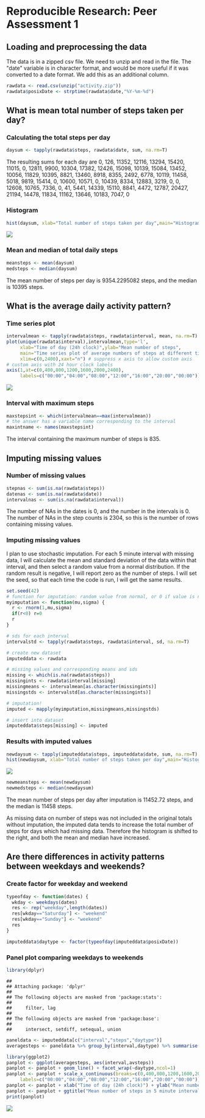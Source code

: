 # Reproducible Research: Peer Assessment 1

## Loading and preprocessing the data

The data is in a zipped csv file. We need to unzip and read in the file.
The "date" variable is in character format, and would be more useful if it was converted to a date format.  We add this as an additional column.


```r
rawdata <- read.csv(unzip("activity.zip"))
rawdata$posixDate <- strptime(rawdata$date,"%Y-%m-%d")
```

## What is mean total number of steps taken per day?

### Calculating the total steps per day


```r
daysum <- tapply(rawdata$steps, rawdata$date, sum, na.rm=T)
```

The resulting sums for each day are 0, 126, 11352, 12116, 13294, 15420, 11015, 0, 12811, 9900, 10304, 17382, 12426, 15098, 10139, 15084, 13452, 10056, 11829, 10395, 8821, 13460, 8918, 8355, 2492, 6778, 10119, 11458, 5018, 9819, 15414, 0, 10600, 10571, 0, 10439, 8334, 12883, 3219, 0, 0, 12608, 10765, 7336, 0, 41, 5441, 14339, 15110, 8841, 4472, 12787, 20427, 21194, 14478, 11834, 11162, 13646, 10183, 7047, 0

### Histogram


```r
hist(daysum, xlab="Total number of steps taken per day",main="Histogram of daily step totals")
```

![](PA1_template_files/figure-html/hist-1.png) 

### Mean and median of total daily steps


```r
meansteps <- mean(daysum)
medsteps <- median(daysum)
```

The mean number of steps per day is 9354.2295082 steps, and the median is 10395 steps.

## What is the average daily activity pattern?

### Time series plot


```r
intervalmean <- tapply(rawdata$steps, rawdata$interval, mean, na.rm=T)
plot(unique(rawdata$interval),intervalmean,type='l',
     xlab="Time of day (24h clock)",ylab="Mean number of steps",
     main="Time series plot of average numbers of steps at different times of day",
     xlim=c(0,2400),xaxt="n") # suppress x axis to allow custom axis
# custom axis with 24 hour clock labels
axis(1,at=c(0,400,800,1200,1600,2000,2400),
     labels=c("00:00","04:00","08:00","12:00","16:00","20:00","00:00")) 
```

![](PA1_template_files/figure-html/timeplot-1.png) 

### Interval with maximum steps


```r
maxstepsint <- which(intervalmean==max(intervalmean))
# the answer has a variable name corresponding to the interval
maxintname <- names(maxstepsint)
```

The interval containing the maximum number of steps is 835.

## Imputing missing values

### Number of missing values


```r
stepnas <- sum(is.na(rawdata$steps))
datenas <- sum(is.na(rawdata$date))
intervalnas <- sum(is.na(rawdata$interval))
```

The number of NAs in the dates is 0, and the number in the intervals is 0.  The number of NAs in the step counts is 2304, so this is the number of rows containing missing values.

### Imputing missing values

I plan to use stochastic imputation.  For each 5 minute interval with missing data, I will calculate the mean and standard deviation of the data within that interval, and then select a random value from a normal distribution.  If the random result is negative, I will report zero as the number of steps.  I will set the seed, so that each time the code is run, I will get the same results.


```r
set.seed(42)
# function for imputation: random value from normal, or 0 if value is negative
myimputation <- function(mu,sigma) { 
  r <- rnorm(1,mu,sigma)
  if(r<0) r=0
  r
}

# sds for each interval
intervalstd <- tapply(rawdata$steps, rawdata$interval, sd, na.rm=T)

# create new dataset
imputeddata <- rawdata

# missing values and corresponding means and sds
missing <- which(is.na(rawdata$steps))
missingints <- rawdata$interval[missing]
missingmeans <- intervalmean[as.character(missingints)]
missingstds <- intervalstd[as.character(missingints)]

# imputation!
imputed <- mapply(myimputation,missingmeans,missingstds)

# insert into dataset
imputeddata$steps[missing] <- imputed
```

### Results with imputed values


```r
newdaysum <- tapply(imputeddata$steps, imputeddata$date, sum, na.rm=T)
hist(newdaysum, xlab="Total number of steps taken per day",main="Histogram of daily step totals with imputation")
```

![](PA1_template_files/figure-html/newresults-1.png) 

```r
newmeansteps <- mean(newdaysum)
newmedsteps <- median(newdaysum)
```

The mean number of steps per day after imputation is 11452.72 steps, and the median is 11458 steps.

As missing data on number of steps was not included in the original totals without imputation, the imputed data tends to increase the total number of steps for days which had missing data.  Therefore the histogram is shifted to the right, and both the mean and median have increased.

## Are there differences in activity patterns between weekdays and weekends?

### Create factor for weekday and weekend


```r
typeofday <- function(dates) {
  wkday <- weekdays(dates)
  res <- rep("weekday",length(dates))
  res[wkday=="Saturday"] <- "weekend"
  res[wkday=="Sunday"] <- "weekend"
  res
}

imputeddata$daytype <- factor(typeofday(imputeddata$posixDate))
```

### Panel plot comparing weekdays to weekends


```r
library(dplyr)
```

```
## 
## Attaching package: 'dplyr'
## 
## The following objects are masked from 'package:stats':
## 
##     filter, lag
## 
## The following objects are masked from 'package:base':
## 
##     intersect, setdiff, setequal, union
```

```r
paneldata <- imputeddata[c("interval","steps","daytype")]
averagesteps <- paneldata %>% group_by(interval,daytype) %>% summarise(avsteps=mean(steps))

library(ggplot2)
panplot <- ggplot(averagesteps, aes(interval,avsteps))
panplot <- panplot + geom_line() + facet_wrap(~daytype,ncol=1) 
panplot <- panplot + scale_x_continuous(breaks=c(0,400,800,1200,1600,2000,2400),
     labels=c("00:00","04:00","08:00","12:00","16:00","20:00","00:00"))
panplot <- panplot + xlab("Time of day (24h clock)") + ylab("Mean number of steps")
panplot <- panplot + ggtitle("Mean number of steps in 5 minute intervals")
print(panplot)
```

![](PA1_template_files/figure-html/panel-1.png) 

